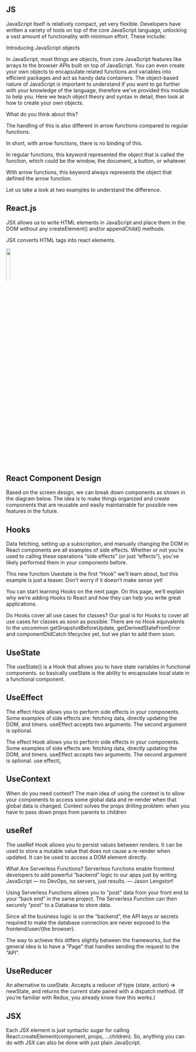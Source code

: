 ## JS

JavaScript itself is relatively compact, yet very flexible. Developers have written a variety of tools on top of the core JavaScript language, unlocking a vast amount of functionality with minimum effort. These include:

Introducing JavaScript objects

In JavaScript, most things are objects, from core JavaScript features like arrays to the browser APIs built on top of JavaScript. You can even create your own objects to encapsulate related functions and variables into efficient packages and act as handy data containers. The object-based nature of JavaScript is important to understand if you want to go further with your knowledge of the language, therefore we've provided this module to help you. Here we teach object theory and syntax in detail, then look at how to create your own objects.

What do you think about this?

The handling of this is also different in arrow functions compared to regular functions.

In short, with arrow functions, there is no binding of this.

In regular functions, this keyword represented the object that is called the function, which could be the window, the document, a button, or whatever.

With arrow functions, this keyword always represents the object that defined the arrow function.

Let us take a look at two examples to understand the difference.

## React.js
JSX allows us to write HTML elements in JavaScript and place them in the DOM without any createElement()  and/or appendChild() methods.

JSX converts HTML tags into react elements.


<div>
 <img style="width: 15%;height:15%;" src="https://www.pngfind.com/pngs/m/685-6854970_react-logo-png-png-download-logo-png-reactjs.png"> 
</div>


 
## React Component Design
Based on the screen design, we can break down components as shown in the diagram below. The idea is to make things organized and create components that are reusable and easily maintainable for possible new features in the future.

## Hooks 
Data fetching, setting up a subscription, and manually changing the DOM in React components are all examples of side effects. Whether or not you’re used to calling these operations “side effects” (or just “effects”), you’ve likely performed them in your components before.

This new function Usestate is the first “Hook” we’ll learn about, but this example is just a teaser. Don’t worry if it doesn’t make sense yet!

You can start learning Hooks on the next page. On this page, we’ll explain why we’re adding Hooks to React and how they can help you write great applications.

Do Hooks cover all use cases for classes?
Our goal is for Hooks to cover all use cases for classes as soon as possible. There are no Hook equivalents to the uncommon getSnapshotBeforeUpdate, getDerivedStateFromError and componentDidCatch lifecycles yet, but we plan to add them soon.

## UseState

The useState() is a Hook that allows you to have state variables in functional components. so basically useState is the ability to encapsulate local state in a functional component.

## UseEffect 

The effect Hook allows you to perform side effects in your components. Some examples of side effects are: fetching data, directly updating the DOM, and timers. useEffect accepts two arguments. The second argument is optional.

The effect Hook allows you to perform side effects in your components. Some examples of side effects are: fetching data, directly updating the DOM, and timers. useEffect accepts two arguments. The second argument is optional. use effect(<function>, <dependency>

## UseContext

When do you need context? The main idea of using the context is to allow your components to access some global data and re-render when that global data is changed. Context solves the props drilling problem: when you have to pass down props from parents to children

## useRef

The useRef Hook allows you to persist values between renders. It can be used to store a mutable value that does not cause a re-render when updated. It can be used to access a DOM element directly.

What Are Serverless Functions?
Serverless functions enable frontend developers to add powerful “backend” logic to our apps just by writing JavaScript — no DevOps, no servers, just results. — Jason Lengstorf

Using Serverless Functions allows you to “post” data from your front end to your “back end” in the same project. The Serverless Function can then securely “post” to a Database to store data.

Since all the business logic is on the “backend”, the API keys or secrets required to make the database connection are never exposed to the frontend/user/(the browser).

The way to achieve this differs slightly between the frameworks, but the general idea is to have a “Page” that handles sending the request to the “API”.

## UseReducer

An alternative to useState. Accepts a reducer of type (state, action) => newState, and returns the current state paired with a dispatch method. (If you’re familiar with Redux, you already know how this works.)

## JSX
Each JSX element is just syntactic sugar for calling React.createElement(component, props, ...children). So, anything you can do with JSX can also be done with just plain JavaScript.

